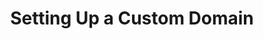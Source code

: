 ---
title: "Setting Up a Custom Domain"
description: "Article I wrote when I was doing some contract work for Teachable. I was given a style guide, standards document, and a topic and wrote the article based on my research."
tags: ["WordPress"]
link: "https://docs.google.com/document/d/1DDmbXwSP9a8J8UjF4lEdOCKbi7EB9HyECq5TDfbxUaI/edit?usp=sharing"
weight: 7
draft: false
---